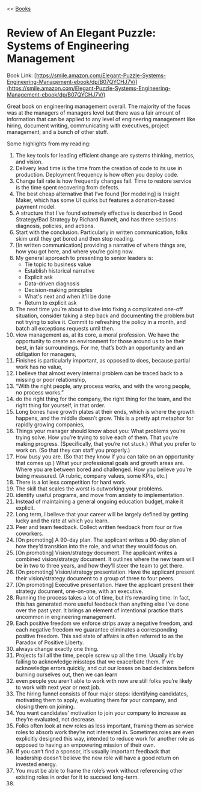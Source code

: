 << [Books](/books.md)

# Review of An Elegant Puzzle: Systems of Engineering Management 
Book Link: [https://smile.amazon.com/Elegant-Puzzle-Systems-Engineering-Management-ebook/dp/B07QYCHJ7V/](https://smile.amazon.com/Elegant-Puzzle-Systems-Engineering-Management-ebook/dp/B07QYCHJ7V/)  

Great book on engineering management overall. The majority of the focus was at the managers of managers level but there was a fair amount of information that can be 
applied to any level of engineering management like hiring, document writing, communicating with executives, project management, and a bunch of other stuff. 

Some highlights from my reading:
1. The key tools for leading efficient change are systems thinking, metrics, and vision.
2. Delivery lead time is the time from the creation of code to its use in production. Deployment frequency is how often you deploy code.
3. Change fail rate is how frequently changes fail. Time to restore service is the time spent recovering from defects.
4. The best cheap alternative that I’ve found [for modeling] is Insight Maker, which has some UI quirks but features a donation-based payment model.
5. A structure that I’ve found extremely effective is described in Good Strategy/Bad Strategy by Richard Rumelt, and has three sections: diagnosis, policies, and actions.
6. Start with the conclusion. Particularly in written communication, folks skim until they get bored and then stop reading.
7. [In written communication] providing a narrative of where things are, how you got here, and where you’re going now.
8. My general approach to presenting to senior leaders is:
    * Tie topic to business value
    * Establish historical narrative
    * Explicit ask
    * Data-driven diagnosis
    * Decision-making principles
    * What's next and when it'll be done
    * Return to explicit ask
9. The next time you’re about to dive into fixing a complicated one-off situation, consider taking a step back and documenting the problem but not trying to solve it. Commit to refreshing the policy in a month, and batch all exceptions requests until then.
10. view management as, at its core, a moral profession. We have the opportunity to create an environment for those around us to be their best, in fair surroundings. For me, that’s both an opportunity and an obligation for managers,
11. Finishes is particularly important, as opposed to does, because partial work has no value,
12. I believe that almost every internal problem can be traced back to a missing or poor relationship,
13. “With the right people, any process works, and with the wrong people, no process works.”
14. do the right thing for the company, the right thing for the team, and the right thing for yourself, in that order.
15. Long bones have growth plates at their ends, which is where the growth happens, and the middle doesn’t grow. This is a pretty apt metaphor for rapidly growing companies,
16. Things your manager should know about you: What problems you’re trying solve. How you’re trying to solve each of them. That you’re making progress. (Specifically, that you’re not stuck.) What you prefer to work on. (So that they can staff you properly.)
17. How busy you are. (So that they know if you can take on an opportunity that comes up.) What your professional goals and growth areas are. Where you are between bored and challenged. How you believe you’re being measured. (A rubric, company values, some KPIs, etc.)
18. There is a lot less competition for hard work.
19. The skill that scales the worst is outworking your problems.
20. identify useful programs, and move from anxiety to implementation.
21. Instead of maintaining a general ongoing education budget, make it explicit.
22. Long term, I believe that your career will be largely defined by getting lucky and the rate at which you learn.
23. Peer and team feedback. Collect written feedback from four or five coworkers.
24. [On promoting] A 90-day plan. The applicant writes a 90-day plan of how they’d transition into the role, and what they would focus on.
25. [On promoting] Vision/strategy document. The applicant writes a combined vision/strategy document. It outlines where the new team will be in two to three years, and how they’ll steer the team to get there.
26. [On promoting] Vision/strategy presentation. Have the applicant present their vision/strategy document to a group of three to four peers.
27. [On promoting] Executive presentation. Have the applicant present their strategy document, one-on-one, with an executive.
28. Running the process takes a lot of time, but it’s rewarding time. In fact, this has generated more useful feedback than anything else I’ve done over the past year. It brings an element of intentional practice that’s uncommon in engineering management.
29. Each positive freedom we enforce strips away a negative freedom, and each negative freedom we guarantee eliminates a corresponding positive freedom. This sad state of affairs is often referred to as the Paradox of Positive Liberty.
30. always change exactly one thing.
31. Projects fail all the time, people screw up all the time. Usually it’s by failing to acknowledge missteps that we exacerbate them. If we acknowledge errors quickly, and cut our losses on bad decisions before burning ourselves out, then we can learn
32. even people you aren’t able to work with now are still folks you’re likely to work with next year or next job.
33. The hiring funnel consists of four major steps: identifying candidates, motivating them to apply, evaluating them for your company, and closing them on joining.
34. You want candidates’ motivation to join your company to increase as they’re evaluated, not decrease.
35. Folks often look at new roles as less important, framing them as service roles to absorb work they’re not interested in. Sometimes roles are even explicitly designed this way, intended to reduce work for another role as opposed to having an empowering mission of their own.
36. If you can’t find a sponsor, it’s usually important feedback that leadership doesn’t believe the new role will have a good return on invested energy.
37. You must be able to frame the role’s work without referencing other existing roles in order for it to succeed long-term.
38. 


